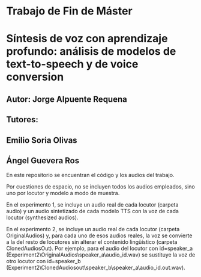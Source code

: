 # Trabajo de Fin de Máster

# Síntesis de voz con aprendizaje profundo: análisis de modelos de text-to-speech y de voice conversion

## Autor: Jorge Alpuente Requena

## Tutores: 
## Emilio Soria Olivas
## Ángel Guevera Ros


En este repositorio se encuentran el código y los audios del trabajo. 

Por cuestiones de espacio, no se incluyen todos los audios empleados, sino uno por locutor y modelo a modo de muestra.

En el experimento 1, se incluye un audio real de cada locutor (carpeta audio) y un audio sintetizado de cada modelo TTS con la voz de cada locutor (synthesized audios).

En el experimento 2, se incluye un audio real de cada locutor (carpeta OriginalAudios) y, para cada uno de esos audios reales, la voz se convierte a la del resto de locutores sin alterar el contenido lingüístico (carpeta ClonedAudiosOut). Por ejemplo, para el audio del locutor con id=speaker_a (Experiment2\OriginalAudios\speaker_a\audio_id.wav) se sustituye la voz de otro locutor con id=speaker_b (Experiment2\ClonedAudiosout\speaker_b\speaker_a\audio_id.out.wav).